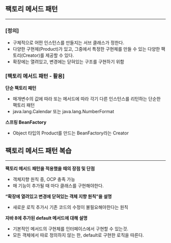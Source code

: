 ## 팩토리 메서드 패턴

---

### [정의]

- 구체적으로 어떤 인스턴스를 만들지는 서브 클래스가 정한다.
- 다양한 구현체(Product)가 있고, 그중에서 특정한 구현체를 만들 수 있는 다양한 팩토리(Creator)를 제공할 수 있다.
- 확장에는 열려있고, 변경에는 닫혀있는 구조를 구현하기 위함

### [팩토리 메서드 패턴 - 활용]

**단순 팩토리 패턴**

- 매개변수의 값에 따라 또는 메서드에 따라 각기 다른 인스턴스를 리턴하는 단순한 팩토리 패턴
- java.lang.Calendar 또는 java.lang.NumberFormat

**스프링 BeanFactory**

- Object 타입의 Product를 만드는 BeanFactory라는 Creator


## 팩토리 메서드 패턴 복습

---

**팩토리 메서드 패턴을 적용했을 때의 장점 및 단점**

- 객체지향 원칙 중, OCP 충족 가능
- 매 기능이 추가될 때 마다 클래스를 구현해야한다.

**“확장에 열려있고 변경에 닫혀있는 객체 지향 원칙”을 설명**

- 새로운 로직 추가시 기존 코드의 수정이 불필요해야한다는 원칙

**자바 8에 추가된 default 메서드에 대해 설명**

- 기본적인 메서드의 구현체를 인터페이스에서 구현할 수 있는것.
- 모든 객체에서 따로 정의하지 않는 한, default로 구현한 로직을 따른다.